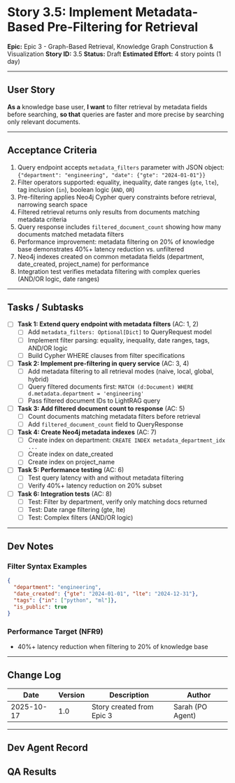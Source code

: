 # Story 3.5: Implement Metadata-Based Pre-Filtering for Retrieval

**Epic:** Epic 3 - Graph-Based Retrieval, Knowledge Graph Construction & Visualization
**Story ID:** 3.5
**Status:** Draft
**Estimated Effort:** 4 story points (1 day)

---

## User Story

**As a** knowledge base user,
**I want** to filter retrieval by metadata fields before searching,
**so that** queries are faster and more precise by searching only relevant documents.

---

## Acceptance Criteria

1. Query endpoint accepts `metadata_filters` parameter with JSON object: `{"department": "engineering", "date": {"gte": "2024-01-01"}}`
2. Filter operators supported: equality, inequality, date ranges (`gte`, `lte`), tag inclusion (`in`), boolean logic (`AND`, `OR`)
3. Pre-filtering applies Neo4j Cypher query constraints before retrieval, narrowing search space
4. Filtered retrieval returns only results from documents matching metadata criteria
5. Query response includes `filtered_document_count` showing how many documents matched metadata filters
6. Performance improvement: metadata filtering on 20% of knowledge base demonstrates 40%+ latency reduction vs. unfiltered
7. Neo4j indexes created on common metadata fields (department, date_created, project_name) for performance
8. Integration test verifies metadata filtering with complex queries (AND/OR logic, date ranges)

---

## Tasks / Subtasks

- [ ] **Task 1: Extend query endpoint with metadata filters** (AC: 1, 2)
  - [ ] Add `metadata_filters: Optional[Dict]` to QueryRequest model
  - [ ] Implement filter parsing: equality, inequality, date ranges, tags, AND/OR logic
  - [ ] Build Cypher WHERE clauses from filter specifications

- [ ] **Task 2: Implement pre-filtering in query service** (AC: 3, 4)
  - [ ] Add metadata filtering to all retrieval modes (naive, local, global, hybrid)
  - [ ] Query filtered documents first: `MATCH (d:Document) WHERE d.metadata.department = 'engineering'`
  - [ ] Pass filtered document IDs to LightRAG query

- [ ] **Task 3: Add filtered document count to response** (AC: 5)
  - [ ] Count documents matching metadata filters before retrieval
  - [ ] Add `filtered_document_count` field to QueryResponse

- [ ] **Task 4: Create Neo4j metadata indexes** (AC: 7)
  - [ ] Create index on department: `CREATE INDEX metadata_department_idx ...`
  - [ ] Create index on date_created
  - [ ] Create index on project_name

- [ ] **Task 5: Performance testing** (AC: 6)
  - [ ] Test query latency with and without metadata filtering
  - [ ] Verify 40%+ latency reduction on 20% subset

- [ ] **Task 6: Integration tests** (AC: 8)
  - [ ] Test: Filter by department, verify only matching docs returned
  - [ ] Test: Date range filtering (gte, lte)
  - [ ] Test: Complex filters (AND/OR logic)

---

## Dev Notes

### Filter Syntax Examples

```json
{
  "department": "engineering",
  "date_created": {"gte": "2024-01-01", "lte": "2024-12-31"},
  "tags": {"in": ["python", "ml"]},
  "is_public": true
}
```

### Performance Target (NFR9)
- 40%+ latency reduction when filtering to 20% of knowledge base

---

## Change Log

| Date | Version | Description | Author |
|------|---------|-------------|--------|
| 2025-10-17 | 1.0 | Story created from Epic 3 | Sarah (PO Agent) |

---

## Dev Agent Record
<!-- Populated during implementation -->

## QA Results
<!-- Results from QA Agent review -->
